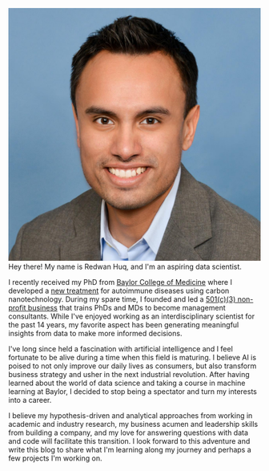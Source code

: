<img src="/images/profile.jpg">Hey there! My name is Redwan Huq, and I'm an aspiring data scientist.

I recently received my PhD from [Baylor College of Medicine](https://www.bcm.edu/research/labs/christine-beeton) where I developed a [new treatment](http://www.nature.com/articles/srep33808) for autoimmune diseases using carbon nanotechnology. During my spare time, I founded and led a [501(c)(3) non-profit business](http://medcenterconsulting.com) that trains PhDs and MDs to become management consultants. While I've enjoyed working as an interdisciplinary scientist for the past 14 years, my favorite aspect has been generating meaningful insights from data to make more informed decisions.

I've long since held a fascination with artificial intelligence and I feel fortunate to be alive during a time when this field is maturing. I believe AI is poised to not only improve our daily lives as consumers, but also transform business strategy and usher in the next industrial revolution. After having learned about the world of data science and taking a course in machine learning at Baylor, I decided to stop being a spectator and turn my interests into a career. 

I believe my hypothesis-driven and analytical approaches from working in academic and industry research, my business acumen and leadership skills from building a company, and my love for answering questions with data and code will facilitate this transition. I look forward to this adventure and write this blog to share what I'm learning along my journey and perhaps a few projects I'm working on.